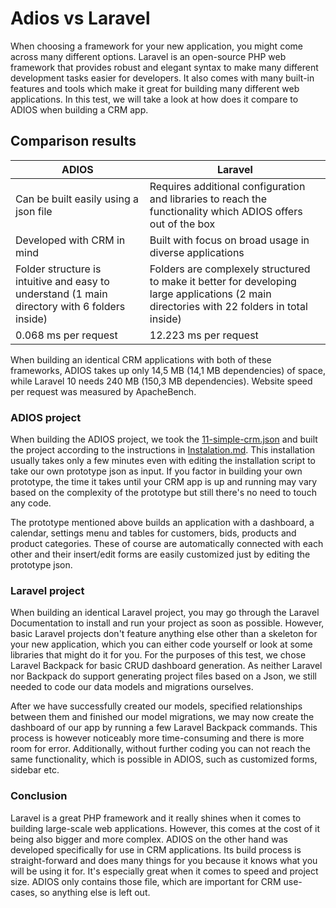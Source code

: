 # Adios vs Laravel

When choosing a framework for your new application, you might come across many different
options. Laravel is an open-source PHP web framework that provides robust and elegant syntax
to make many different development tasks easier for developers. It also comes with many
built-in features and tools which make it great for building many different web applications.
In this test, we will take a look at how does it compare to ADIOS when building a CRM app.

## Comparison results

| ADIOS                                                                                         | Laravel                                                                                                                                    |
|-----------------------------------------------------------------------------------------------|--------------------------------------------------------------------------------------------------------------------------------------------|
| Can be built easily using a json file                                                         | Requires additional configuration and libraries to reach the functionality which ADIOS offers out of the box                               |
| Developed with CRM in mind                                                                    | Built with focus on broad usage in diverse applications                                                                                    |
| Folder structure is intuitive and easy to understand (1 main directory with 6 folders inside) | Folders are complexely structured to make it better for developing large applications (2 main directories with 22 folders in total inside) |
| 0.068 ms per request                                                                          | 12.223 ms per request                                                                                                                      |

When building an identical CRM applications with both of these frameworks, ADIOS takes up only 14,5 MB (14,1 MB
dependencies) of space, while Laravel 10 needs 240 MB (150,3 MB dependencies). Website speed per request was measured by
ApacheBench.

### ADIOS project

When building the ADIOS project, we took the [11-simple-crm.json](https://github.com/wai-blue/ADIOS/blob/main/docs/Prototype/examples/11-simple-crm.json)
and built the project according to the instructions in [Instalation.md](2.%20Getting%20started/Instalation.md).
This installation usually takes only a few minutes even with editing the installation script to take our own prototype
json as input. If you factor in building your own prototype, the time it takes until your CRM app is up and running may
vary based on the complexity of the prototype but still there's no need to touch any code.

The prototype mentioned above builds an application with a dashboard, a calendar, settings menu
and tables for customers, bids, products and product categories. These of course are automatically
connected with each other and their insert/edit forms are easily customized just by
editing the prototype json.

### Laravel project

When building an identical Laravel project, you may go through the Laravel Documentation to
install and run your project as soon as possible. However, basic Laravel projects don't feature
anything else other than a skeleton for your new application, which you can either code yourself
or look at some libraries that might do it for you. For the purposes of this test, we chose
Laravel Backpack for basic CRUD dashboard generation. As neither Laravel nor Backpack do support generating project
files based on a Json, we still needed to code our data models and migrations ourselves.

After we have successfully created our models, specified relationships between them and
finished our model migrations, we may now create the dashboard of our app by running a few
Laravel Backpack commands. This process is however noticeably more time-consuming and there is more
room for error. Additionally, without further coding you can not reach the same functionality,
which is possible in ADIOS, such as customized forms, sidebar etc.

### Conclusion

Laravel is a great PHP framework and it really shines when it comes to building large-scale web applications.
However, this comes at the cost of it being also bigger and more complex. ADIOS on the other
hand was developed specifically for use in CRM applications. Its build process is straight-forward
and does many things for you because it knows what you will be using it for. It's especially great when it comes to
speed and project size. ADIOS only contains those file, which are important for CRM use-cases, so anything else is left
out.

